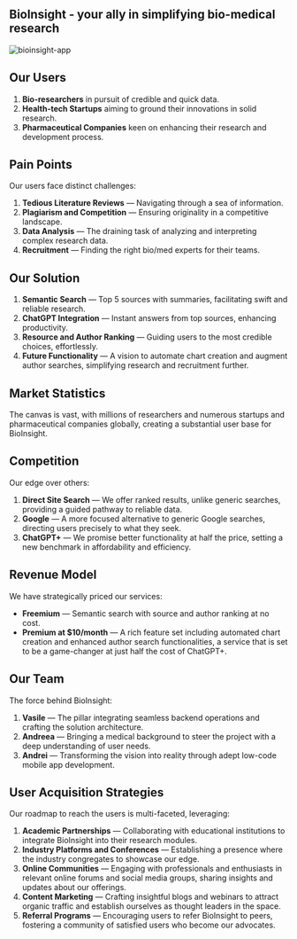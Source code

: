 ## BioInsight - your ally in simplifying bio-medical research

![bioinsight-app](https://github.com/vasileermicioi/bioinsight-app/assets/45198547/bc6c1432-696d-45c5-9ef6-be3a45a3d0e4)


## Our Users
1. **Bio-researchers** in pursuit of credible and quick data.
2. **Health-tech Startups** aiming to ground their innovations in solid research.
3. **Pharmaceutical Companies** keen on enhancing their research and development process.

## Pain Points
Our users face distinct challenges:

1. **Tedious Literature Reviews** — Navigating through a sea of information.
2. **Plagiarism and Competition** — Ensuring originality in a competitive landscape.
3. **Data Analysis** — The draining task of analyzing and interpreting complex research data.
4. **Recruitment** — Finding the right bio/med experts for their teams.

## Our Solution

1. **Semantic Search** — Top 5 sources with summaries, facilitating swift and reliable research.
2. **ChatGPT Integration** — Instant answers from top sources, enhancing productivity.
3. **Resource and Author Ranking** — Guiding users to the most credible choices, effortlessly.
4. **Future Functionality** — A vision to automate chart creation and augment author searches, simplifying research and recruitment further.

## Market Statistics
The canvas is vast, with millions of researchers and numerous startups and pharmaceutical companies globally, creating a substantial user base for BioInsight.

## Competition
Our edge over others:

1. **Direct Site Search** — We offer ranked results, unlike generic searches, providing a guided pathway to reliable data.
2. **Google** — A more focused alternative to generic Google searches, directing users precisely to what they seek.
3. **ChatGPT+** — We promise better functionality at half the price, setting a new benchmark in affordability and efficiency.

## Revenue Model
We have strategically priced our services:

- **Freemium** — Semantic search with source and author ranking at no cost.
- **Premium at $10/month** — A rich feature set including automated chart creation and enhanced author search functionalities, a service that is set to be a game-changer at just half the cost of ChatGPT+.

## Our Team
The force behind BioInsight:

1. **Vasile** — The pillar integrating seamless backend operations and crafting the solution architecture.
2. **Andreea** — Bringing a medical background to steer the project with a deep understanding of user needs.
3. **Andrei** — Transforming the vision into reality through adept low-code mobile app development.

## User Acquisition Strategies
Our roadmap to reach the users is multi-faceted, leveraging:

1. **Academic Partnerships** — Collaborating with educational institutions to integrate BioInsight into their research modules.
2. **Industry Platforms and Conferences** — Establishing a presence where the industry congregates to showcase our edge.
3. **Online Communities** — Engaging with professionals and enthusiasts in relevant online forums and social media groups, sharing insights and updates about our offerings.
4. **Content Marketing** — Crafting insightful blogs and webinars to attract organic traffic and establish ourselves as thought leaders in the space.
5. **Referral Programs** — Encouraging users to refer BioInsight to peers, fostering a community of satisfied users who become our advocates.

